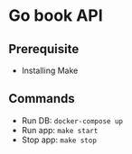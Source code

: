 # Go book API

## Prerequisite
- Installing Make


## Commands
- Run DB: `docker-compose up`
- Run app: `make start`
- Stop app: `make stop`